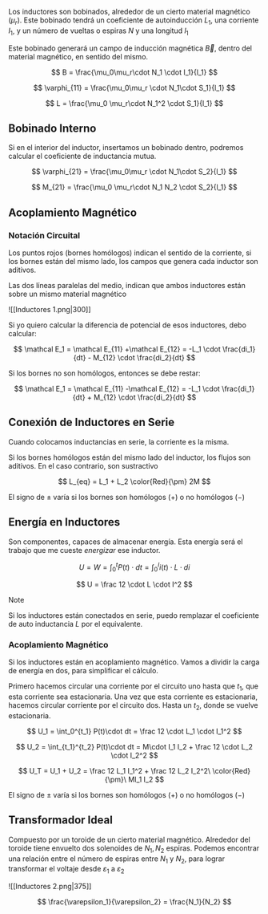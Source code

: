 Los inductores son bobinados, alrededor de un cierto material magnético $(\mu_r)$. Este bobinado tendrá un coeficiente de autoinducción $L_1$, una corriente $I_1$, y un número de vueltas o espiras $N$ y una longitud $l_1$

Este bobinado generará un campo de inducción magnética $\vec B$, dentro del material magnético, en sentido del mismo.

$$
B = \frac{\mu_0\mu_r\cdot N_1 \cdot I_1}{l_1}
$$

$$
\varphi_{11} = \frac{\mu_0\mu_r \cdot N_1\cdot S_1}{l_1}
$$

$$
L = \frac{\mu_0 \mu_r\cdot N_1^2 \cdot S_1}{l_1}
$$

## Bobinado Interno

Si en el interior del inductor, insertamos un bobinado dentro, podremos calcular el coeficiente de inductancia mutua.

$$
\varphi_{21} = \frac{\mu_0\mu_r \cdot N_1\cdot S_2}{l_1}
$$

$$
M_{21} = \frac{\mu_0 \mu_r\cdot  N_1 N_2 \cdot S_2}{l_1}
$$

## Acoplamiento Magnético

### Notación Circuital

Los puntos rojos (bornes homólogos) indican el sentido de la corriente, si los bornes están del mismo lado, los campos que genera cada inductor son aditivos.

Las dos líneas paralelas del medio, indican que ambos inductores están sobre un mismo material magnético

![[Inductores 1.png|300]]

Si yo quiero calcular la diferencia de potencial de esos inductores, debo calcular:

$$
\mathcal E_1 = \mathcal E_{11} +\mathcal E_{12}  = -L_1 \cdot \frac{di_1}{dt} - M_{12} \cdot \frac{di_2}{dt}
$$

Si los bornes no son homólogos, entonces se debe restar:

$$
\mathcal E_1 = \mathcal E_{11} -\mathcal E_{12}  = -L_1 \cdot \frac{di_1}{dt} + M_{12} \cdot \frac{di_2}{dt}
$$

## Conexión de Inductores en Serie

Cuando colocamos inductancias en serie, la corriente es la misma.

Si los bornes homólogos están del mismo lado del inductor, los flujos son aditivos. En el caso contrario, son sustractivo

$$
L_{eq} = L_1 + L_2 \color{Red}{\pm} 2M
$$

El signo de $\pm$ varía si los bornes son homólogos $(+)$ o no homólogos $(-)$

## Energía en Inductores

Son componentes, capaces de almacenar energía. Esta energía será el trabajo que me cueste *energizar* ese inductor.

$$
U = W = \int_0^t P(t) \cdot dt = \int_0^I i(t)\cdot L \cdot di
$$

$$
U = \frac 12 \cdot L \cdot I^2
$$

> [!note]
> Si los inductores están conectados en serie, puedo remplazar el coeficiente de auto inductancia $L$ por el equivalente.

### Acoplamiento Magnético

Si los inductores están en acoplamiento magnético. Vamos a dividir la carga de energía en dos, para simplificar el cálculo.

Primero hacemos circular una corriente por el circuito uno hasta que $t_1$, que esta corriente sea estacionaria. Una vez que esta corriente es estacionaria, hacemos circular corriente por el circuito dos. Hasta un $t_2$, donde se vuelve estacionaria.

$$
U_1 = \int_0^{t_1} P(t)\cdot dt = \frac 12 \cdot L_1 \cdot I_1^2
$$

$$
U_2 = \int_{t_1}^{t_2} P(t)\cdot dt = M\cdot I_1 I_2 + \frac 12 \cdot L_2 \cdot I_2^2
$$

$$
U_T = U_1 + U_2 = \frac 12 L_1 I_1^2 + \frac 12 L_2 I_2^2\ \color{Red}{\pm}\  MI_1 I_2
$$

El signo de $\pm$ varía si los bornes son homólogos $(+)$ o no homólogos $(-)$

## Transformador Ideal

Compuesto por un toroide de un cierto material magnético. Alrededor del toroide tiene envuelto dos solenoides de $N_1, N_2$ espiras. Podemos encontrar una relación entre el número de espiras entre $N_1$ y $N_2$, para lograr transformar el voltaje desde $\varepsilon_1$ a $\varepsilon_2$

![[Inductores 2.png|375]]

$$
\frac{\varepsilon_1}{\varepsilon_2} = \frac{N_1}{N_2}
$$

